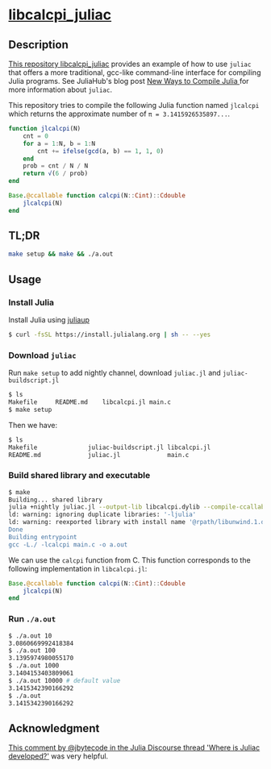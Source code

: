 # [libcalcpi_juliac](https://github.com/terasakisatoshi/libcalcpi_juliac)

## Description

[This repository libcalcpi_juliac](https://github.com/terasakisatoshi/libcalcpi_juliac) provides an example of how to use `juliac` that offers a more traditional, gcc-like command-line interface for compiling Julia programs. See JuliaHub's blog post [New Ways to Compile Julia
](https://info.juliahub.com/blog/new-ways-to-compile-julia-blog) for more information about `juliac`.

This repository tries to compile the following Julia function named `jlcalcpi` which returns the approximate number of `π = 3.1415926535897...`.

```julia
function jlcalcpi(N)
    cnt = 0
    for a = 1:N, b = 1:N
        cnt += ifelse(gcd(a, b) == 1, 1, 0)
    end
    prob = cnt / N / N
    return √(6 / prob)
end

Base.@ccallable function calcpi(N::Cint)::Cdouble
    jlcalcpi(N)
end
```

## TL;DR

```sh
make setup && make && ./a.out
```

## Usage

### Install Julia

Install Julia using [juliaup](https://github.com/JuliaLang/juliaup)

```sh
$ curl -fsSL https://install.julialang.org | sh -- --yes
```

### Download `juliac`

Run `make setup` to add nightly channel, download `juliac.jl` and `juliac-buildscript.jl`

```sh
$ ls
Makefile     README.md    libcalcpi.jl main.c
$ make setup
```

Then we have:

```sh
$ ls
Makefile              juliac-buildscript.jl libcalcpi.jl
README.md             juliac.jl             main.c
```

### Build shared library and executable

```sh
$ make
Building... shared library
julia +nightly juliac.jl --output-lib libcalcpi.dylib --compile-ccallable --trim libcalcpi.jl
ld: warning: ignoring duplicate libraries: '-ljulia'
ld: warning: reexported library with install name '@rpath/libunwind.1.dylib' found at '/Users/terasakisatoshi/.julia/juliaup/julia-nightly/lib/julia/libunwind.1.0.dylib' couldn't be matched with any parent library and will be linked directly
Done
Building entrypoint
gcc -L./ -lcalcpi main.c -o a.out
```

We can use the `calcpi` function from C. This function corresponds to the following implementation in `libcalcpi.jl`:

```julia
Base.@ccallable function calcpi(N::Cint)::Cdouble
    jlcalcpi(N)
end
```

### Run `./a.out`

```sh
$ ./a.out 10
3.0860669992418384
$ ./a.out 100
3.1395974980055170
$ ./a.out 1000
3.1404153403809061
$ ./a.out 10000 # default value
3.1415342390166292
$ ./a.out
3.1415342390166292
```

## Acknowledgment

[This comment by @jbytecode in the Julia Discourse thread 'Where is Juliac developed?'](https://discourse.julialang.org/t/where-is-juliac-developed/113004/32) was very helpful.
